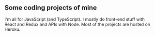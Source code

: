 ## Some coding projects of mine

I'm all for JavaScript (and TypeScript). I mostly do front-end stuff with React and Redux and APIs with Node. Most of the projects are hosted on Heroku.
